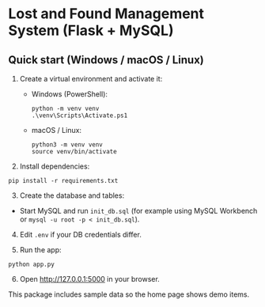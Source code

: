 # Lost and Found Management System (Flask + MySQL)

## Quick start (Windows / macOS / Linux)

1. Create a virtual environment and activate it:
   - Windows (PowerShell):
     ```
     python -m venv venv
     .\venv\Scripts\Activate.ps1
     ```
   - macOS / Linux:
     ```
     python3 -m venv venv
     source venv/bin/activate
     ```

2. Install dependencies:
```
pip install -r requirements.txt
```

3. Create the database and tables:
- Start MySQL and run `init_db.sql` (for example using MySQL Workbench or `mysql -u root -p < init_db.sql`).

4. Edit `.env` if your DB credentials differ.

5. Run the app:
```
python app.py
```

6. Open http://127.0.0.1:5000 in your browser.

This package includes sample data so the home page shows demo items.
